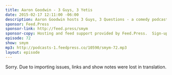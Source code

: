 ```yaml
---
title: Aaron Goodwin - 3 Guys, 3 Yetis
date: 2015-02-17 12:11:00 -06:00
description: Aaron Goodwin hosts 3 Guys, 3 Questions - a comedy podcast that&rsquo;s into it&rsquo;s third season. We talk about editing for comedy, benefits of upgrading to Logic Pro X from Garageband and recording podcasts with Yetis involved.
sponsor: Feed.Press
sponsor-link: http://feed.press/smym
sponsor-copy: Hosting and feed support provided by Feed.Press.  Sign-up today and try FeedPress on a 14 day trial (no contracts or commitments). Use promo code "smym" during checkout to get 10% off your first year.
episode: 72
show: smym
mp3: http://podcasts-1.feedpress.co/10590/smym-72.mp3
layout: episode
---
```


Sorry. Due to importing issues, links and show notes were lost in translation.
